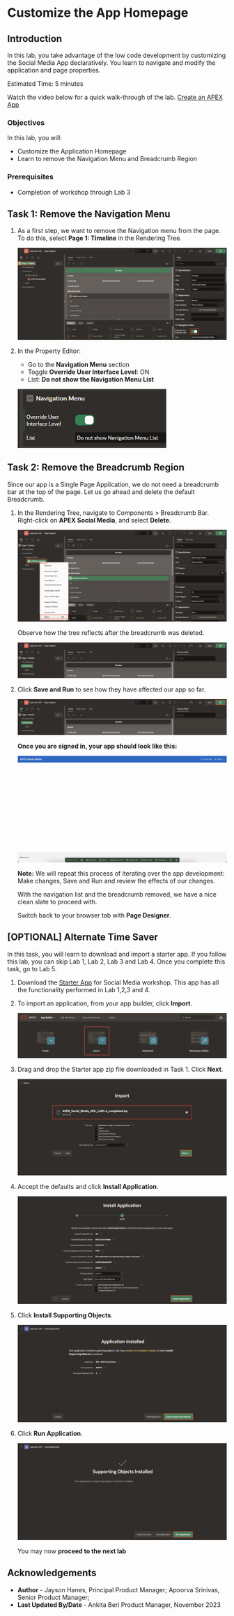 # Customize the App Homepage

## Introduction
In this lab, you take advantage of the low code development by customizing the Social Media App declaratively. You  learn to navigate and modify the application and page properties.

Estimated Time: 5 minutes

Watch the video below for a quick walk-through of the lab.
[Create an APEX App](videohub:1_bgxyfanv)

### Objectives

In this lab, you will:
- Customize the Application Homepage
- Learn to remove the Navigation Menu and Breadcrumb Region

### Prerequisites

- Completion of workshop through Lab 3

## Task 1: Remove the Navigation Menu

1. As a first step, we want to remove the Navigation menu from the page. To do this, select **Page 1: Timeline** in the Rendering Tree.

    ![Page designer is seen](images/property-editor-nav.png "")

2. In the Property Editor:
    - Go to the **Navigation Menu** section
    - Toggle **Override User Interface Level**: ON
    - List: **Do not show the Navigation Menu List**

    ![The Navigation Menu group in the Property Editor](images/nav-menu-group.png "")

## Task 2: Remove the Breadcrumb Region

Since our app is a Single Page Application, we do not need a breadcrumb bar at the top of the page. Let us go ahead and delete the default Breadcrumb.

1. In the Rendering Tree, navigate to Components > Breadcrumb Bar. Right-click on **APEX Social Media**, and select **Delete**.

    ![Rendering Tree in Page Designer](images/breadcrumb-delete.png "")

    Observe how the tree reflects after the breadcrumb was deleted.

    ![Rendering Tree in Page Designer](images/after-breadcrumb-delete.png "")

3. Click **Save and Run** to see how they have affected our app so far.

    ![Save and Run button](images/save-and-run.png "")

    **Once you are signed in, your app should look like this:**

    ![The update app after the changes](images/updated-app.png "")

    **Note:** We will repeat this process of iterating over the app development: Make changes, Save and Run and review the effects of our changes.

    With the navigation list and the breadcrumb removed, we have a nice clean slate to proceed with.

    Switch back to your browser tab with **Page Designer**.

## [OPTIONAL] Alternate Time Saver

In this task, you will learn to download and import a starter app. If you follow this lab, you can skip Lab 1, Lab 2, Lab 3 and Lab 4. Once you complete this task, go to Lab 5.

1. Download the [Starter App](https://c4u04.objectstorage.us-ashburn-1.oci.customer-oci.com/p/EcTjWk2IuZPZeNnD_fYMcgUhdNDIDA6rt9gaFj_WZMiL7VvxPBNMY60837hu5hga/n/c4u04/b/livelabsfiles/o/data-management-library-files/APEX_Social_Media_HOL_LAB1-4_completed.zip) for Social Media workshop. This app has all the functionality performed in Lab 1,2,3 and 4.

2. To import an application, from your app builder, click **Import**.

    ![App builder homepage](images/import.png)

3. Drag and drop the Starter app zip file downloaded in Task 1. Click **Next**.

    ![Import dialog](images/drag-and-drop.png)

4. Accept the defaults and click **Install Application**.

    ![Install app screen](images/install-app.png)

5. Click **Install Supporting Objects**.

    ![Install app screen](images/install-support.png)

6. Click **Run Application**.

    ![Install app screen](images/run-app2.png)

    You may now **proceed to the next lab**

## Acknowledgements

 - **Author** - Jayson Hanes, Principal Product Manager; Apoorva Srinivas, Senior Product Manager;
 - **Last Updated By/Date** - Ankita Beri Product Manager, November 2023
